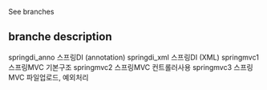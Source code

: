 See branches

branche                description
------------------------------------------------------------
springdi_anno          스프링DI (annotation)
springdi_xml           스프링DI (XML)
springmvc1             스프링MVC 기본구조
springmvc2             스프링MVC 컨트롤러사용
springmvc3             스프링MVC 파일업로드, 예외처리
